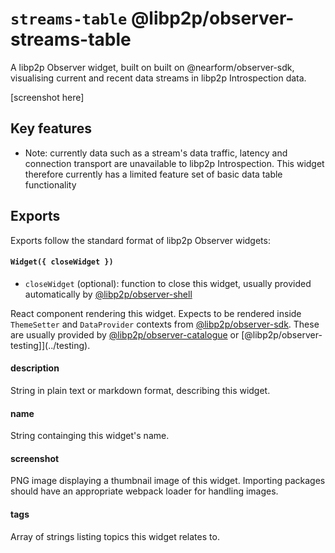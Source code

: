 # `streams-table` @libp2p/observer-streams-table

A libp2p Observer widget, built on built on @nearform/observer-sdk, visualising current and recent data streams in libp2p Introspection data.

[screenshot here]

## Key features

- Note: currently data such as a stream's data traffic, latency and connection transport are unavailable to libp2p Introspection. This widget therefore currently has a limited feature set of basic data table functionality 

## Exports

Exports follow the standard format of libp2p Observer widgets:

#### `Widget({ closeWidget })` 

 - `closeWidget` (optional): function to close this widget, usually provided automatically by [@libp2p/observer-shell](../shell)

React component rendering this widget. Expects to be rendered inside `ThemeSetter` and `DataProvider` contexts from [@libp2p/observer-sdk](../sdk). These are usually provided by [@libp2p/observer-catalogue](../catalogue) or [@libp2p/observer-testing]](../testing).

#### description

String in plain text or markdown format, describing this widget. 

#### name

String containging this widget's name.

#### screenshot

PNG image displaying a thumbnail image of this widget. Importing packages should have an appropriate webpack loader for handling images.

#### tags

Array of strings listing topics this widget relates to.
